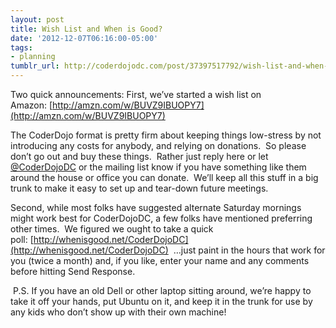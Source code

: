 ```yaml
---
layout: post
title: Wish List and When is Good?
date: '2012-12-07T06:16:00-05:00'
tags:
- planning
tumblr_url: http://coderdojodc.com/post/37397517792/wish-list-and-when-is-good
---
```

Two quick announcements:
First, we’ve started a wish list on Amazon: [http://amzn.com/w/BUVZ9IBUOPY7](http://amzn.com/w/BUVZ9IBUOPY7)

The CoderDojo format is pretty firm about keeping things low-stress by not introducing any costs for anybody, and relying on donations.  So please don’t go out and buy these things.  Rather just reply here or let [@CoderDojoDC](https://twitter.com/CoderDojoDC) or the mailing list know if you have something like them around the house or office you can donate.  We’ll keep all this stuff in a big trunk to make it easy to set up and tear-down future meetings.

Second, while most folks have suggested alternate Saturday mornings might work best for CoderDojoDC, a few folks have mentioned preferring other times.  We figured we ought to take a quick poll: [http://whenisgood.net/CoderDojoDC](http://whenisgood.net/CoderDojoDC)  …just paint in the hours that work for you (twice a month) and, if you like, enter your name and any comments before hitting Send Response.

 P.S. If you have an old Dell or other laptop sitting around, we’re happy to take it off your hands, put Ubuntu on it, and keep it in the trunk for use by any kids who don’t show up with their own machine!
